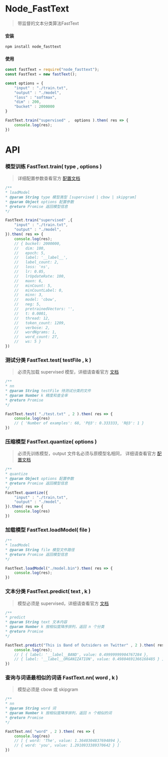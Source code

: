 # Node_FastText
> 带监督的文本分类算法FastText

#### 安装
```js
npm install node_fasttext
```

#### 使用
```js
const fastText = require("node_fasttext");
const FastText = new fastText();

const options = {
    "input" : "./train.txt",
    "output" : "./model",
    "loss" : "softmax",
    "dim" : 200,
    "bucket" : 2000000
}

FastText.train("supervised" ,  options ).then( res => {
    console.log(res);
})
```

# API

### 模型训练 FastText.train( type , options )
> 详细配置参数查看官方 [配置文档](https://github.com/facebookresearch/fastText#full-documentation)

```js
/**
* loadModel
* @param String type 模型类型 [supervised | cbow | skipgram]
* @param Object options 配置参数
* @return Promise 返回模型信息
*/

FastText.train("supervised" ,{
    "input" : "./train.txt",
    "output" : "./model",
}).then( res => {
    console.log(res);
    // { bucket: 2000000,
    //   dim: 100,
    //   epoch: 5,
    //   label: '__label__',
    //   label_count: 2,
    //   loss: 'ns',
    //   lr: 0.05,
    //   lrUpdateRate: 100,
    //   maxn: 6,
    //   minCount: 5,
    //   minCountLabel: 0,
    //   minn: 3,
    //   model: 'cbow',
    //   neg: 5,
    //   pretrainedVectors: '',
    //   t: 0.0001,
    //   thread: 12,
    //   token_count: 1209,
    //   verbose: 2,
    //   wordNgrams: 1,
    //   word_count: 27,
    //   ws: 5 }
})
``` 

### 测试分类 FastText.test( testFile , k )
> 必须先加载 supervised 模型，详细请查看官方 [文档](https://github.com/facebookresearch/fastText#text-classification)

```js
/**
* nn
* @param String testFile 待测试分类的文件
* @param Number k 精度和查全率
* @return Promise
*/

FastText.test( "./test.txt" , 2 ).then( res => {
    console.log(res)
    // { 'Number of examples': 68, 'P@3': 0.333333, 'R@3': 1 }
})
```



### 压缩模型 FastText.quantize( options )
> 必须先训练模型，output 文件名必须与原模型名相同， 详细请查看官方 [配置文档](https://github.com/facebookresearch/fastText#full-documentation)

```js
/**
* quantize
* @param Object options 配置参数
* @return Promise 返回模型信息
*/
FastText.quantize({
    "input" : "./train.txt",
    "output" : "./model",
}).then( res => {
    console.log(res)
})
```


### 加载模型 FastText.loadModel( file )

```js
/**
* loadModel
* @param String file 模型文件路径
* @return Promise 返回模型信息
*/

FastText.loadModel("./model.bin").then( res => {
    console.log(res);
})
```

### 文本分类 FastText.predict( text , k )
> 模型必须是 supervised，详细请查看官方 [文档](https://github.com/facebookresearch/fastText#text-classification)

```js
/**
* predict
* @param String text 文本内容
* @param Number k 按相似度降序排列，返回 n 个分类
* @return Promise
*/

FastText.predict("This is Band of Outsiders on Twitter" , 2 ).then( res => {
    console.log(res);
    // [ { label: '__label__BAND', value: 0.49999999904767284 },
    // { label: '__label__ORGANIZATION', value: 0.49804691366168485 } ]
})
```

### 查询与词语最相似的词语 FastText.nn( word , k )
> 模型必须是 cbow 或 skipgram

```js
/**
* nn
* @param String word 词
* @param Number k 按相似度降序排列，返回 n 个相似的词
* @return Promise
*/

FastText.nn( "word" , 2 ).then( res => {
    console.log(res)
    // [ { word: 'The', value: 1.3640304837694894 },
    // { word: 'you', value: 1.2910933389370642 } ]
})
```




